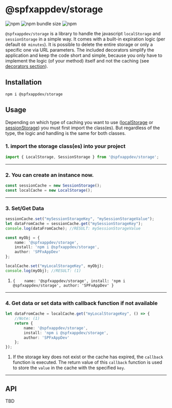 # @spfxappdev/storage

![npm](https://img.shields.io/npm/v/@spfxappdev/storage) ![npm bundle size](https://img.shields.io/bundlephobia/min/@spfxappdev/storage) ![npm](https://img.shields.io/npm/dm/@spfxappdev/storage)

`@spfxappdev/storage` is a library to handle the javascript `localStorage` and `sessionStorage` in a simple way. It comes with a built-in expiration logic (per default `60 minutes`).
It is possible to delete the entire storage or only a specific one via URL parameters. The included decorators simplify the application and keep the code short and simple, because you only have to implement the logic (of your method) itself and not the caching (see [decorators section](#decorators)).

## Installation

`npm i @spfxappdev/storage`

## Usage

Depending on which type of caching you want to use ([localStorage](https://developer.mozilla.org/en-US/docs/Web/API/Window/localStorage) or [sessionStorage](https://developer.mozilla.org/en-US/docs/Web/API/Window/sessionStorage)) you must first import the class(es).
But regardless of the type, the logic and handling is the same for both classes.

### 1. import the storage class(es) into your project

```typescript
import { LocalStorage, SessionStorage } from '@spfxappdev/storage';
```
___

### 2. You can create an instance now.

```typescript
const sessionCache = new SessionStorage();
const localCache = new LocalStorage();
```
___

### 3. Set/Get Data

```typescript title="Set/Get Data Example"
sessionCache.set("mySessionStorageKey", "mySessionStorageValue");
let dataFromCache = sessionCache.get("mySessionStorageKey");
console.log(dataFromCache); //RESULT: mySessionStorageValue

const myObj = {
    name: '@spfxappdev/storage',
    install: 'npm i @spfxappdev/storage',
    author: 'SPFxAppDev'
};

localCache.set("myLocalStorageKey", myObj);
console.log(myObj); //RESULT: (1)
```

1. `{    name: '@spfxappdev/storage',
    install: 'npm i @spfxappdev/storage',
    author: 'SPFxAppDev'
}
`

___

### 4. Get data or set data with callback function if not available

```typescript
let dataFromCache = localCache.get("myLocalStorageKey", () => {
    //Note: (1) 
    return {
        name: '@spfxappdev/storage',
        install: 'npm i @spfxappdev/storage',
        author: 'SPFxAppDev'
    }; 
});
```

1. If the storage key does not exist or the cache has expired, the `callback` function is executed. The return value of this `callback` function is used to store the `value` in the cache with the specified `key`.

___

## API

TBD